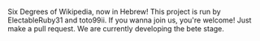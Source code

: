 Six Degrees of Wikipedia, now in Hebrew!
This project is run by ElectableRuby31 and toto99ii. If you wanna join us, you're welcome! Just make a pull request.
We are currently developing the bete stage.
